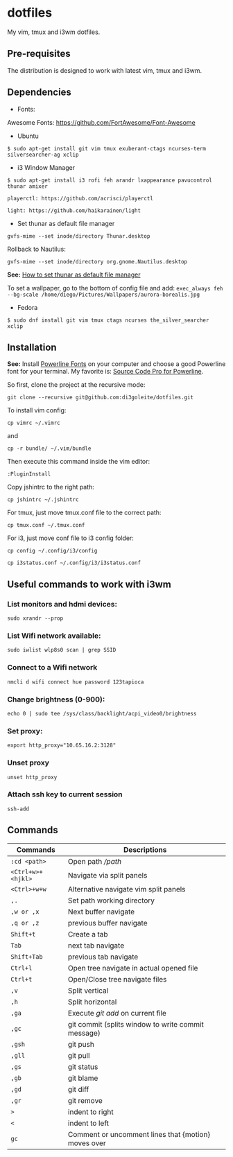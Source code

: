 # dotfiles

My vim, tmux and i3wm dotfiles.

## Pre-requisites

The distribution is designed to work with latest vim, tmux and i3wm.

## Dependencies

* Fonts:

Awesome Fonts: https://github.com/FortAwesome/Font-Awesome

* Ubuntu

```
$ sudo apt-get install git vim tmux exuberant-ctags ncurses-term silversearcher-ag xclip
```

* i3 Window Manager

```
$ sudo apt-get install i3 rofi feh arandr lxappearance pavucontrol thunar amixer
```

```
playerctl: https://github.com/acrisci/playerctl
```

```
light: https://github.com/haikarainen/light
```

* Set thunar as default file manager

`gvfs-mime --set inode/directory Thunar.desktop`

Rollback to Nautilus:

`gvfs-mime --set inode/directory org.gnome.Nautilus.desktop`

**See:** [How to set thunar as default file manager](http://askubuntu.com/a/664308)

To set a wallpaper, go to the bottom of config file and add: `exec_always feh --bg-scale /home/diego/Pictures/Wallpapers/aurora-borealis.jpg`

* Fedora

```
$ sudo dnf install git vim tmux ctags ncurses the_silver_searcher xclip
```

## Installation

**See:** Install [Powerline Fonts](https://github.com/powerline/fonts) on your computer and choose a good Powerline font for your terminal. My favorite is: [Source Code Pro for Powerline](https://github.com/powerline/fonts/tree/master/SourceCodePro).

So first, clone the project at the recursive mode:

```
git clone --recursive git@github.com:di3goleite/dotfiles.git
```

To install vim config:

```
cp vimrc ~/.vimrc
```

and

```
cp -r bundle/ ~/.vim/bundle
```

Then execute this command inside the vim editor:

```
:PluginInstall
```

Copy jshintrc to the right path:

```
cp jshintrc ~/.jshintrc
```


For tmux, just move tmux.conf file to the correct path:

```
cp tmux.conf ~/.tmux.conf
```

For i3, just move conf file to i3 config folder:

```
cp config ~/.config/i3/config
```

```
cp i3status.conf ~/.config/i3/i3status.conf
```

## Useful commands to work with **i3wm**

### List monitors and hdmi devices:
`sudo xrandr --prop`

### List Wifi network available:
`sudo iwlist wlp8s0 scan | grep SSID`

### Connect to a Wifi network
`nmcli d wifi connect hue password 123tapioca`

### Change brightness (0-900):
`echo 0 | sudo tee /sys/class/backlight/acpi_video0/brightness`

### Set proxy:
`export http_proxy="10.65.16.2:3128"`

### Unset proxy
`unset http_proxy`

### Attach ssh key to current session
`ssh-add`

## Commands

Commands | Descriptions
--- | ---
`:cd <path>` | Open path */path*
`<Ctrl+w>+<hjkl>` | Navigate via split panels
`<Ctrl>+w+w` | Alternative navigate vim split panels
`,.` | Set path working directory
`,w or ,x` | Next buffer navigate
`,q or ,z` | previous buffer navigate
`Shift+t` | Create a tab
`Tab` | next tab navigate
`Shift+Tab` | previous tab navigate
`Ctrl+l`  | Open tree navigate in actual opened file
`Ctrl+t`  | Open/Close tree navigate files
`,v` | Split vertical
`,h` | Split horizontal
`,ga` | Execute *git add* on current file
`,gc` | git commit (splits window to write commit message)
`,gsh` | git push
`,gll` | git pull
`,gs` | git status
`,gb` | git blame
`,gd` | git diff
`,gr` | git remove
`>` | indent to right
`<` | indent to left
`gc` | Comment or uncomment lines that {motion} moves over
